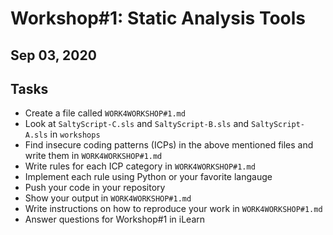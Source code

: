 # Workshop#1: Static Analysis Tools 

## Sep 03, 2020 

## Tasks 

- Create a file called `WORK4WORKSHOP#1.md` 
- Look at `SaltyScript-C.sls` and `SaltyScript-B.sls` and `SaltyScript-A.sls`  in `workshops`
- Find insecure coding patterns (ICPs) in the above mentioned files  and write them in `WORK4WORKSHOP#1.md` 
- Write rules for each ICP category in `WORK4WORKSHOP#1.md` 
- Implement each rule using Python or your favorite langauge 
- Push your code in your repository 
- Show your output in `WORK4WORKSHOP#1.md`
- Write instructions on how to reproduce your work  in `WORK4WORKSHOP#1.md`
- Answer questions for Workshop#1 in iLearn